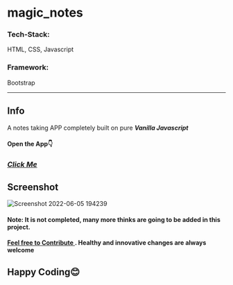 # magic_notes
<h3> Tech-Stack:</h3> HTML, CSS, Javascript
<h3> Framework:</h3> Bootstrap
<hr>
<h2> Info </h2>
A notes taking APP completely built on pure <b><i>Vanilla Javascript</i></b>
<h4>Open the App👇</h4>
<h3><a href="https://hs07-notes.netlify.app" target="_blank"><i><b>Click Me</b></i></a></h3>
<h2>Screenshot</h2>

![Screenshot 2022-06-05 194239](https://user-images.githubusercontent.com/87127387/172366768-b37f9c5b-b983-4856-8978-add61676266d.png)
<h4> Note: It is not completed, many more thinks are going to be added in this project.</h4>
<h4><a href="https://github.com/hs-07/magic_notes"> Feel free to Contribute <a>. Healthy and innovative changes are always welcome</h4>
  <h2> Happy Coding😊 </h2>

